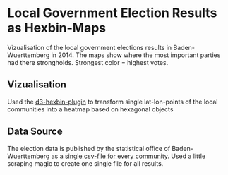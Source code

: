 
# Local Government Election Results as Hexbin-Maps

Vizualisation of the local government elections results in Baden-Wuerttemberg in 2014. The maps show where the most important parties had there strongholds. Strongest color = highest votes.

## Vizualisation

Used the [d3-hexbin-plugin](https://github.com/d3/d3-hexbin) to transform single lat-lon-points of the local communities into a heatmap based on hexagonal objects

## Data Source

The election data is published by the statistical office of Baden-Wuerttemberg as a [single csv-file for every community](https://www.statistik-bw.de/Wahlen/Kommunal/02045000.tab?R=GS111000). Used a little scraping magic to create one single file for all results.